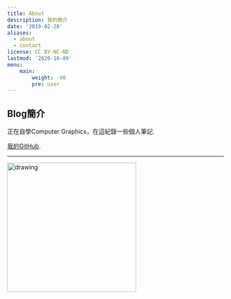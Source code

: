 ```yaml
---
title: About
description: 我的簡介
date: '2019-02-28'
aliases:
  - about
  - contact
license: CC BY-NC-ND
lastmod: '2020-10-09'
menu:
    main: 
        weight: -90
        pre: user
---
```


## Blog簡介

正在自學Computer Graphics，在這紀錄一些個人筆記.

[我的GitHub](https://github.com/beadx6ggwp).

---

<img src="/resource/stackoverflow_meme.JPG" alt="drawing" width="300"/>
<!-- 使用img tag src時最前面要多加/ -->
